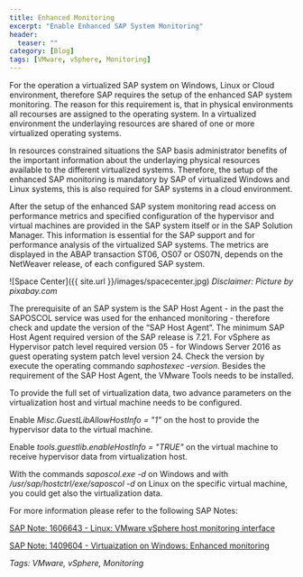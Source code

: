 ```yaml
---
title: Enhanced Monitoring
excerpt: "Enable Enhanced SAP System Monitoring"
header:
  teaser: ""
category: [Blog]
tags: [VMware, vSphere, Monitoring]
---
```


For the operation a virtualized SAP system on Windows, Linux or Cloud environment, therefore SAP requires the setup of the enhanced SAP system monitoring. The reason for this requirement is, that in physical environments all recourses are assigned to the operating system. In a virtualized environment the underlaying resources are shared of one or more virtualized operating systems.

In resources constrained situations the SAP basis administrator benefits of the important information about the underlaying physical resources available to the different virtualized systems. Therefore, the setup of the enhanced SAP monitoring is mandatory by SAP of virtualized Windows and Linux systems, this is also required for SAP systems in a cloud environment.

After the setup of the enhanced SAP system monitoring read access on performance metrics and specified configuration of the hypervisor and virtual machines are provided in the SAP system itself or in the SAP Solution Manager. This information is essential for the SAP support and for performance analysis of the virtualized SAP systems. The metrics are displayed in the ABAP transaction ST06, OS07 or OS07N, depends on the NetWeaver release, of each configured SAP system.

![Space Center]({{ site.url }}/images/spacecenter.jpg)
*Disclaimer: Picture by pixabay.com*

The prerequisite of an SAP system is the SAP Host Agent - in the past the SAPOSCOL service was used for the enhanced monitoring - therefore check and update the version of the “SAP Host Agent”. The minimum SAP Host Agent required version of the SAP release is 7.21. For vSphere as Hypervisor patch level required version 05 - for Windows Server 2016 as guest operating system patch level version 24. Check the version by execute the operating commando *saphostexec -version*. Besides the requirement of the SAP Host Agent, the VMware Tools needs to be installed.

To provide the full set of virtualization data, two advance parameters on the virtualization host and virtual machine needs to be configured.

Enable *Misc.GuestLibAllowHostInfo = "1"* on the host to provide the hypervisor data to the virtual machine.

Enable *tools.guestlib.enableHostInfo = "TRUE"* on the virtual machine to receive hypervisor data from virtualization host.

With the commands *saposcol.exe -d* on Windows and with */usr/sap/hostctrl/exe/saposcol -d* on Linux on the specific virtual machine, you could get also the virtualization data.

For more information please refer to the following SAP Notes:

[SAP Note: 1606643 - Linux: VMware vSphere host monitoring interface](https://launchpad.support.sap.com/#/notes/1606643)

[SAP Note: 1409604 - Virtuaization on Windows: Enhanced monitoring](https://launchpad.support.sap.com/#/notes/1409604)

*Tags: VMware, vSphere, Monitoring*
